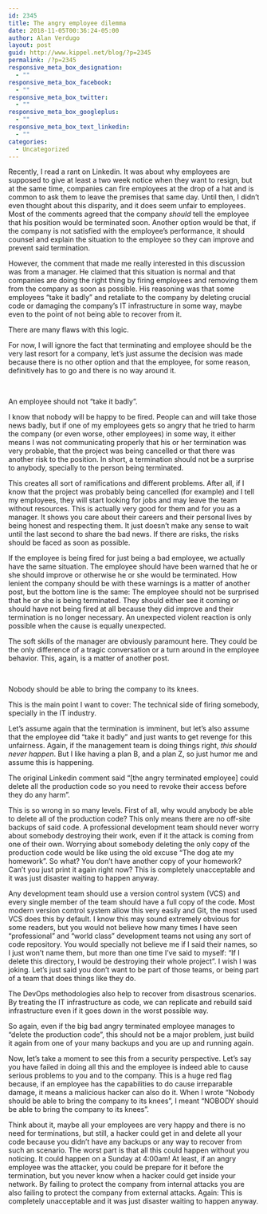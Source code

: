 ```yaml
---
id: 2345
title: The angry employee dilemma
date: 2018-11-05T00:36:24-05:00
author: Alan Verdugo
layout: post
guid: http://www.kippel.net/blog/?p=2345
permalink: /?p=2345
responsive_meta_box_designation:
  - ""
responsive_meta_box_facebook:
  - ""
responsive_meta_box_twitter:
  - ""
responsive_meta_box_googleplus:
  - ""
responsive_meta_box_text_linkedin:
  - ""
categories:
  - Uncategorized
---
```

Recently, I read a rant on Linkedin. It was about why employees are supposed to give at least a two week notice when they want to resign, but at the same time, companies can fire employees at the drop of a hat and is common to ask them to leave the premises that same day. Until then, I didn&#8217;t even thought about this disparity, and it does seem unfair to employees. Most of the comments agreed that the company _should_ tell the employee that his position would be terminated soon. Another option would be that, if the company is not satisfied with the employee&#8217;s performance, it should counsel and explain the situation to the employee so they can improve and prevent said termination.

However, the comment that made me really interested in this discussion was from a manager. He claimed that this situation is normal and that companies are doing the right thing by firing employees and removing them from the company as soon as possible. His reasoning was that some employees &#8220;take it badly&#8221; and retaliate to the company by deleting crucial code or damaging the company&#8217;s IT infrastructure in some way, maybe even to the point of not being able to recover from it.

There are many flaws with this logic.

For now, I will ignore the fact that terminating and employee should be the very last resort for a company, let&#8217;s just assume the decision was made because there is no other option and that the employee, for some reason, definitively has to go and there is no way around it.

&nbsp;

An employee should not &#8220;take it badly&#8221;.

I know that nobody will be happy to be fired. People can and will take those news badly, but if one of my employees gets so angry that he tried to harm the company (or even worse, other employees) in some way, it either means I was not communicating properly that his or her termination was very probable, that the project was being cancelled or that there was another risk to the position. In short, a termination should not be a surprise to anybody, specially to the person being terminated.

This creates all sort of ramifications and different problems. After all, if I know that the project was probably being cancelled (for example) and I tell my employees, they will start looking for jobs and may leave the team without resources. This is actually very good for them and for you as a manager. It shows you care about their careers and their personal lives by being honest and respecting them. It just doesn&#8217;t make any sense to wait until the last second to share the bad news. If there are risks, the risks should be faced as soon as possible.

If the employee is being fired for just being a bad employee, we actually have the same situation. The employee should have been warned that he or she should improve or otherwise he or she would be terminated. How lenient the company should be with these warnings is a matter of another post, but the bottom line is the same: The employee should not be surprised that he or she is being terminated. They should either see it coming or should have not being fired at all because they did improve and their termination is no longer necessary. An unexpected violent reaction is only possible when the cause is equally unexpected.

The soft skills of the manager are obviously paramount here. They could be the only difference of a tragic conversation or a turn around in the employee behavior. This, again, is a matter of another post.

&nbsp;

Nobody should be able to bring the company to its knees.

This is the main point I want to cover: The technical side of firing somebody, specially in the IT industry.

Let&#8217;s assume again that the termination is imminent, but let&#8217;s also assume that the employee did &#8220;take it badly&#8221; and just wants to get revenge for this unfairness. Again, if the management team is doing things right, _this should never happen_. But I like having a plan B, and a plan Z, so just humor me and assume this is happening.

The original Linkedin comment said &#8220;[the angry terminated employee] could delete all the production code so you need to revoke their access before they do any harm&#8221;.

This is so wrong in so many levels. First of all, why would anybody be able to delete all of the production code? This only means there are no off-site backups of said code. A professional development team should never worry about somebody destroying their work, even if it the attack is coming from one of their own. Worrying about somebody deleting the only copy of the production code would be like using the old excuse &#8220;The dog ate my homework&#8221;. So what? You don&#8217;t have another copy of your homework? Can&#8217;t you just print it again right now? This is completely unacceptable and it was just disaster waiting to happen anyway.

Any development team should use a version control system (VCS) and every single member of the team should have a full copy of the code. Most modern version control system allow this very easily and Git, the most used VCS does this by default. I know this may sound extremely obvious for some readers, but you would not believe how many times I have seen &#8220;professional&#8221; and &#8220;world class&#8221; development teams not using any sort of code repository. You would specially not believe me if I said their names, so I just won&#8217;t name them, but more than one time I&#8217;ve said to myself: &#8220;If I delete this directory, I would be destroying their whole project&#8221;. I wish I was joking. Let&#8217;s just said you don&#8217;t want to be part of those teams, or being part of a team that does things like they do.

The DevOps methodologies also help to recover from disastrous scenarios. By treating the IT infrastructure as code, we can replicate and rebuild said infrastructure even if it goes down in the worst possible way.

So again, even if the big bad angry terminated employee manages to &#8220;delete the production code&#8221;, this should not be a major problem, just build it again from one of your many backups and you are up and running again.

Now, let&#8217;s take a moment to see this from a security perspective. Let&#8217;s say you have failed in doing all this and the employee is indeed able to cause serious problems to you and to the company. This is a huge red flag because, if an employee has the capabilities to do cause irreparable damage, it means a malicious hacker can also do it. When I wrote &#8220;Nobody should be able to bring the company to its knees&#8221;, I meant &#8220;NOBODY should be able to bring the company to its knees&#8221;.

Think about it, maybe all your employees are very happy and there is no need for terminations, but still, a hacker could get in and delete all your code because you didn&#8217;t have any backups or any way to recover from such an scenario. The worst part is that all this could happen without you noticing. It could happen on a Sunday at 4:00am! At least, if an angry employee was the attacker, you could be prepare for it before the termination, but you never know when a hacker could get inside your network. By failing to protect the company from internal attacks you are also failing to protect the company from external attacks. Again: This is completely unacceptable and it was just disaster waiting to happen anyway.